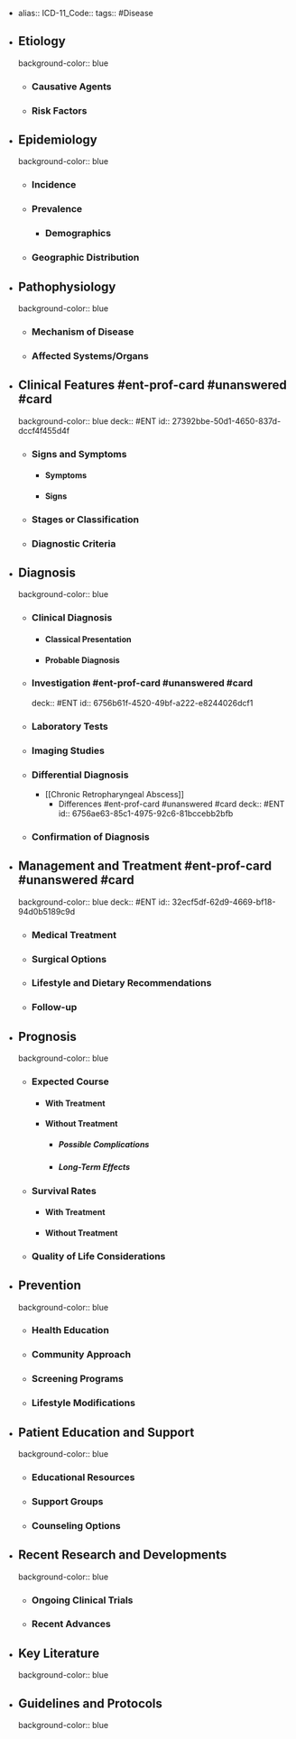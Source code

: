 - alias::
  ICD-11_Code::
  tags:: #Disease
- ## Etiology
  background-color:: blue
  - ### Causative Agents
  - ### Risk Factors
- ## Epidemiology
  background-color:: blue
  - ### Incidence
  - ### Prevalence
    - ### Demographics
  - ### Geographic Distribution
- ## Pathophysiology
  background-color:: blue
  - ### Mechanism of Disease
  - ### Affected Systems/Organs
- ## Clinical Features #ent-prof-card #unanswered #card
  background-color:: blue
  deck:: #ENT
  id:: 27392bbe-50d1-4650-837d-dccf4f455d4f
  - ### Signs and Symptoms
    - #### Symptoms
    - #### Signs
  - ### Stages or Classification
  - ### Diagnostic Criteria
- ## Diagnosis
  background-color:: blue
  - ### Clinical Diagnosis
    - #### Classical Presentation
    - #### Probable Diagnosis
  - ### Investigation #ent-prof-card #unanswered #card
    deck:: #ENT
    id:: 6756b61f-4520-49bf-a222-e8244026dcf1
  - ### Laboratory Tests
  - ### Imaging Studies
  - ### Differential Diagnosis
    - [[Chronic Retropharyngeal Abscess]]
      - Differences #ent-prof-card #unanswered #card
        deck:: #ENT
        id:: 6756ae63-85c1-4975-92c6-81bccebb2bfb
  - ### Confirmation of Diagnosis
- ## Management and Treatment #ent-prof-card #unanswered #card
  background-color:: blue
  deck:: #ENT
  id:: 32ecf5df-62d9-4669-bf18-94d0b5189c9d
  - ### Medical Treatment
  - ### Surgical Options
  - ### Lifestyle and Dietary Recommendations
  - ### Follow-up
- ## Prognosis
  background-color:: blue
  - ### Expected Course
    - #### With Treatment
    - #### Without Treatment
      - ##### Possible Complications
      - ##### Long-Term Effects
  - ### Survival Rates
    - #### With Treatment
    - #### Without Treatment
  - ### Quality of Life Considerations
- ## Prevention
  background-color:: blue
  - ### Health Education
  - ### Community Approach
  - ### Screening Programs
  - ### Lifestyle Modifications
- ## Patient Education and Support
  background-color:: blue
  - ### Educational Resources
  - ### Support Groups
  - ### Counseling Options
- ## Recent Research and Developments
  background-color:: blue
  - ### Ongoing Clinical Trials
  - ### Recent Advances
- ## Key Literature
  background-color:: blue
- ## Guidelines and Protocols
  background-color:: blue
